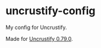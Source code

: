 # uncrustify-config
My config for Uncrustify.

Made for [Uncrustify 0.79.0](https://github.com/uncrustify/uncrustify).
